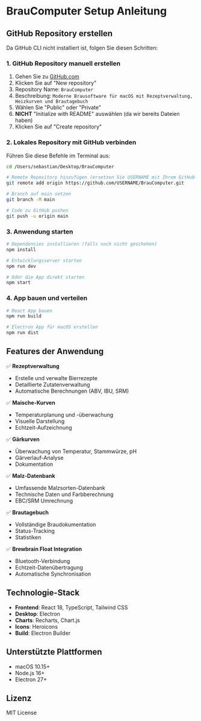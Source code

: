 # BrauComputer Setup Anleitung

## GitHub Repository erstellen

Da GitHub CLI nicht installiert ist, folgen Sie diesen Schritten:

### 1. GitHub Repository manuell erstellen

1. Gehen Sie zu [GitHub.com](https://github.com)
2. Klicken Sie auf "New repository"
3. Repository Name: `BrauComputer`
4. Beschreibung: `Moderne Brausoftware für macOS mit Rezeptverwaltung, Heizkurven und Brautagebuch`
5. Wählen Sie "Public" oder "Private"
6. **NICHT** "Initialize with README" auswählen (da wir bereits Dateien haben)
7. Klicken Sie auf "Create repository"

### 2. Lokales Repository mit GitHub verbinden

Führen Sie diese Befehle im Terminal aus:

```bash
cd /Users/sebastian/Desktop/BrauComputer

# Remote Repository hinzufügen (ersetzen Sie USERNAME mit Ihrem GitHub Username)
git remote add origin https://github.com/USERNAME/BrauComputer.git

# Branch auf main setzen
git branch -M main

# Code zu GitHub pushen
git push -u origin main
```

### 3. Anwendung starten

```bash
# Dependencies installieren (falls noch nicht geschehen)
npm install

# Entwicklungsserver starten
npm run dev

# Oder die App direkt starten
npm start
```

### 4. App bauen und verteilen

```bash
# React App bauen
npm run build

# Electron App für macOS erstellen
npm run dist
```

## Features der Anwendung

✅ **Rezeptverwaltung**
- Erstelle und verwalte Bierrezepte
- Detaillierte Zutatenverwaltung
- Automatische Berechnungen (ABV, IBU, SRM)

✅ **Maische-Kurven**
- Temperaturplanung und -überwachung
- Visuelle Darstellung
- Echtzeit-Aufzeichnung

✅ **Gärkurven**
- Überwachung von Temperatur, Stammwürze, pH
- Gärverlauf-Analyse
- Dokumentation

✅ **Malz-Datenbank**
- Umfassende Malzsorten-Datenbank
- Technische Daten und Farbberechnung
- EBC/SRM Umrechnung

✅ **Brautagebuch**
- Vollständige Braudokumentation
- Status-Tracking
- Statistiken

✅ **Brewbrain Float Integration**
- Bluetooth-Verbindung
- Echtzeit-Datenübertragung
- Automatische Synchronisation

## Technologie-Stack

- **Frontend**: React 18, TypeScript, Tailwind CSS
- **Desktop**: Electron
- **Charts**: Recharts, Chart.js
- **Icons**: Heroicons
- **Build**: Electron Builder

## Unterstützte Plattformen

- macOS 10.15+
- Node.js 16+
- Electron 27+

## Lizenz

MIT License
